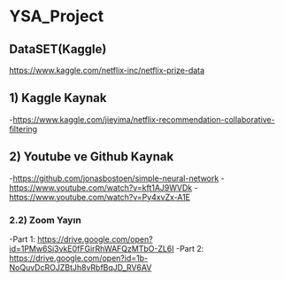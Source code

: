 # YSA_Project

## DataSET(Kaggle)
https://www.kaggle.com/netflix-inc/netflix-prize-data

## 1) Kaggle Kaynak
-https://www.kaggle.com/jieyima/netflix-recommendation-collaborative-filtering

## 2) Youtube ve Github Kaynak
-https://github.com/jonasbostoen/simple-neural-network
-https://www.youtube.com/watch?v=kft1AJ9WVDk
-https://www.youtube.com/watch?v=Py4xvZx-A1E

### 2.2) Zoom Yayın
-Part 1: https://drive.google.com/open?id=1PMw6Si3vkE0fFGirRhWAFQzMTbO-ZL6I
-Part 2: https://drive.google.com/open?id=1b-NoQuvDcROJZBtJh8vRbfBqJD_RV6AV
